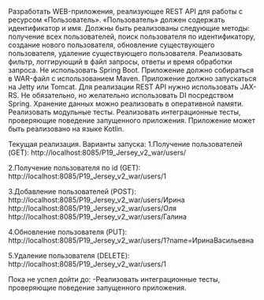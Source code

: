 Разработать WEB-приложения, реализующее REST API для работы с ресурсом «Пользователь». «Пользователь» должен содержать идентификатор и имя. Должны быть реализованы следующие методы: получение всех пользователей, поиск пользователя по идентификатору, создание нового пользователя, обновление существующего пользователя, удаление существующего пользователя. Реализовать фильтр, логгирующий в файл запросы, ответы и время обработки запроса.
Не использовать Spring Boot.
Приложение должно собираться в WAR-файл с использованием Maven.
Приложение должно запускаться на Jetty или Tomcat.
Для реализации REST API нужно использовать JAX-RS.
Не обязательно, но желательно использовать DI посредством Spring.
Хранение данных можно реализовать в оперативной памяти.
Реализовать модульные тесты.
Реализовать интеграционные тесты, проверяющие поведение запущенного приложения.
Приложение может быть реализовано на языке Kotlin.

Текущая реализация.
Варианты запуска:
1.Получение пользователей (GET):
http://localhost:8085/P19_Jersey_v2_war/users/

2.Получение пользователя по id (GET):
http://localhost:8085/P19_Jersey_v2_war/users/1

3.Добавление пользователей (POST):
http://localhost:8085/P19_Jersey_v2_war/users/Ирина
http://localhost:8085/P19_Jersey_v2_war/users/Оля
http://localhost:8085/P19_Jersey_v2_war/users/Галина

4.Обновление пользователя (PUT):
http://localhost:8085/P19_Jersey_v2_war/users/1?name=ИринаВасильевна

5.Удаление пользователя (DELETE):
http://localhost:8085/P19_Jersey_v2_war/users/1


Пока не успел дойти до:
-Реализовать интеграционные тесты, проверяющие поведение запущенного приложения.
